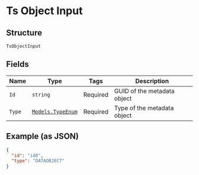
# Ts Object Input

## Structure

`TsObjectInput`

## Fields

| Name | Type | Tags | Description |
|  --- | --- | --- | --- |
| `Id` | `string` | Required | GUID of the metadata object |
| `Type` | [`Models.TypeEnum`](../../doc/models/type-enum.md) | Required | Type of the metadata object |

## Example (as JSON)

```json
{
  "id": "id0",
  "type": "DATAOBJECT"
}
```


